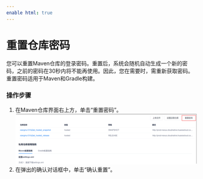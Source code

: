 ```yaml
---
enable html: true
---
```

# 重置仓库密码

您可以重置Maven仓库的登录密码。重置后，系统会随机自动生成一个新的密码，之前的密码在30秒内将不能再使用。因此，您在需要时，需重新获取密码。               
重置密码适用于Maven和Gradle构建。

### 操作步骤
1. 在Maven仓库界面右上方，单击“重置密码”。                          
    <img src="fig/制品库-maven-重置密码.png" style="zoom:50%">                 
2. 在弹出的确认对话框中，单击“确认重置”。

